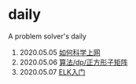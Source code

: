 # daily

A problem solver's daily

1. 2020.05.05 [如何科学上网](https://github.com/xiaoming2028/FreePAC)
2. 2020.05.06 [算法/dp/正方形子矩阵](./algorithm/leetcode/正方形子矩阵.md)
3. 2020.05.07 [ELK入门](./notes/elk入门.md)